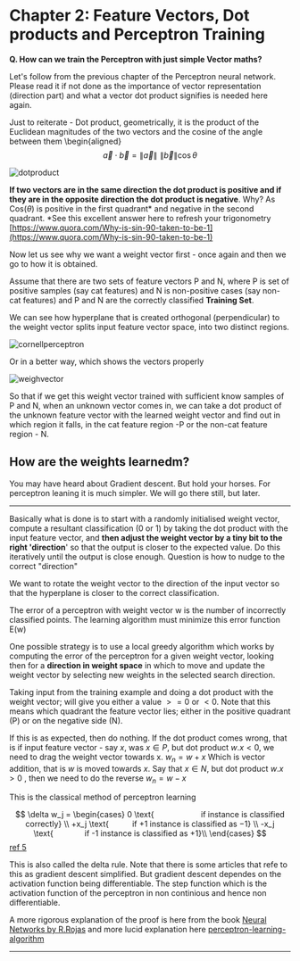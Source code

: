 # Chapter 2: Feature Vectors, Dot products and Perceptron Training

**Q.  How can we train the Perceptron with just simple Vector maths?**

Let's follow from the previous chapter of the Perceptron neural network. Please read it if not done as the importance of vector representation (direction part) and what a vector dot product signifies is needed here again.
 
 Just to reiterate - Dot product, geometrically, it is the product of the Euclidean magnitudes of the two vectors and the cosine of the angle between them
\begin{aligned}
$$
 \vec a \cdot \vec b = \left\| {\vec a} \right\|\,\,\left\| {\vec b} \right\|\cos \theta 
$$

![dotproduct][1]

**If two vectors are in the same direction the dot product is positive and if they are in the opposite direction the dot product is negative**. Why? As  Cos($\theta$) is positive in the first quadrant* and negative in the second quadrant.  *See this excellent answer here to refresh your trigonometry [https://www.quora.com/Why-is-sin-90-taken-to-be-1](https://www.quora.com/Why-is-sin-90-taken-to-be-1)

Now let us see why we want a weight vector first - once again and then we go to how it is obtained.

Assume that there are two sets of feature vectors P and N, where P is set of positive samples (say cat features) and N is non-positive cases (say non-cat features) and P and N are the correctly classified
**Training Set**.

We can see how hyperplane that is created orthogonal (perpendicular) to the weight vector splits input feature vector space, into two distinct regions.

![cornellperceptron][6]

Or in a better way, which shows the vectors properly

![weighvector][2]

So that if we get this weight vector trained with sufficient know samples of P and N, when an unknown vector comes in, we can take a dot product of the unknown feature vector with the learned weight vector and find out in which region it falls, in the cat feature region -P or the non-cat feature region - N.

## How are the weights learnedm?

You may have heard about Gradient descent. But hold your horses. For perceptron leaning it is much simpler. We will go there still, but later.

----

Basically what is done is to start with a randomly initialised weight vector, compute a resultant classification (0 or 1) by taking the dot product with the input feature vector, and **then adjust the weight vector by a tiny bit to the right 'direction**' so that the output is closer to the expected value. Do this iteratively until the output is close enough.
Question is how to nudge to the correct "direction"

We want to rotate the weight vector to the direction of the input vector so that the hyperplane is closer to the correct classification.

The error of a perceptron with weight vector w is the number of incorrectly classified points. The learning algorithm must minimize this error function E(w)

One possible strategy is to use a local greedy algorithm which works by computing the error of the perceptron for a given weight vector, looking then for a **direction in weight space** in which to move and update the weight vector by selecting new weights in the selected search direction.

Taking input from the training example and doing a dot product with the weight vector; will give you either a value $>=0$ or $<0$. Note that this means which quadrant the feature vector lies; either in the positive quadrant (P) or on the negative side (N).

If this is as expected, then do nothing. If the dot product comes wrong, that is if input feature vector - say $x$, was $x \in P$, but dot product $w. x < 0$, we need to drag the weight vector towards x.
$w_n = w +x$
Which is vector addition, that is $w$ is moved towards $x$. Say that  $x \in N$, but dot product $w. x > 0$ , then we need to do the reverse $w_n = w - x$

This is the classical method of perceptron learning

$$
\delta w_j =
 \begin{cases}
 0 \text{      if instance is classified correctly}  \\
+x_j  \text{   if +1 instance is classified as −1} \\
-x_j \text{    if -1 instance is classified as +1}\\
\end{cases}
$$ [ref 5][5]

This is also called the delta rule. Note that there is some articles that refe to this as gradient descent simplified. But gradient descent dependes on the activation function being differentiable. The step function which is the activation function of the perceptron in non continious and hence non differentiable.

A more rigorous  explanation of the proof is here from the book
[Neural Networks by R.Rojas][3] and more lucid explanation here
 [perceptron-learning-algorithm][4]

  [1]: https://i.stack.imgur.com/kO3ym.png
  [2]: https://i.imgur.com/7MsJuS1.png
  [3]: https://page.mi.fu-berlin.de/rojas/neural/chapter/K4.pdf
  [4]: https://towardsdatascience.com/perceptron-learning-algorithm-d5db0deab975
  [5]: http://www.cs.bc.edu/~alvarez/ML/gradientSearch.pdf
  [6]: https://i.imgur.com/OIN3maH.png

----
